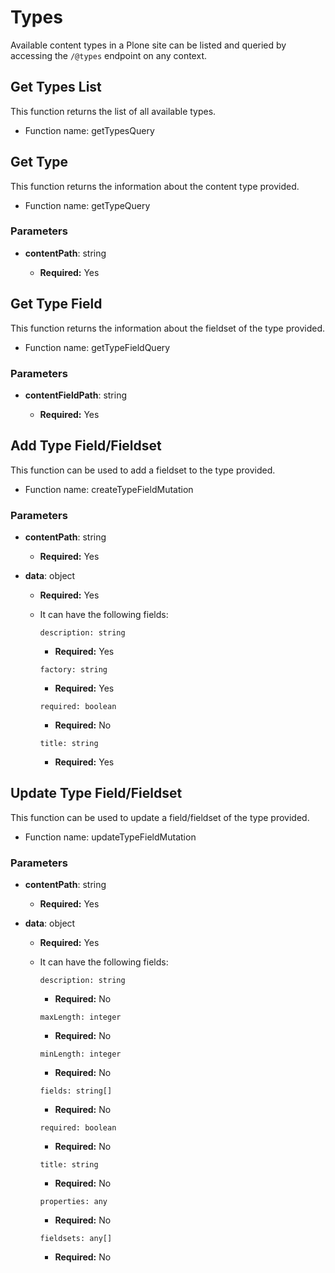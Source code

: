 # Types

Available content types in a Plone site can be listed and queried by accessing the `/@types` endpoint on any context.

## Get Types List

This function returns the list of all available types.

-   Function name: getTypesQuery

## Get Type

This function returns the information about the content type provided.

-   Function name: getTypeQuery

### Parameters

-   **contentPath**: string

    -   **Required:** Yes

## Get Type Field

This function returns the information about the fieldset of the type provided.

-   Function name: getTypeFieldQuery

### Parameters

-   **contentFieldPath**: string

    -   **Required:** Yes

## Add Type Field/Fieldset

This function can be used to add a fieldset to the type provided.

-   Function name: createTypeFieldMutation

### Parameters

-   **contentPath**: string

    -   **Required:** Yes

-   **data**: object

    -   **Required:** Yes
    -   It can have the following fields:

        `description: string`

        -   **Required:** Yes

        `factory: string`

        -   **Required:** Yes

        `required: boolean`

        -   **Required:** No

        `title: string`

        -   **Required:** Yes

## Update Type Field/Fieldset

This function can be used to update a field/fieldset of the type provided.

-   Function name: updateTypeFieldMutation

### Parameters

-   **contentPath**: string

    -   **Required:** Yes

-   **data**: object

    -   **Required:** Yes
    -   It can have the following fields:

        `description: string`

        -   **Required:** No

        `maxLength: integer`

        -   **Required:** No

        `minLength: integer`

        -   **Required:** No

        `fields: string[]`

        -   **Required:** No

        `required: boolean`

        -   **Required:** No

        `title: string`

        -   **Required:** No

        `properties: any`

        -   **Required:** No

        `fieldsets: any[]`

        -   **Required:** No
